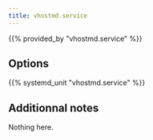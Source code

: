 ```yaml
---
title: vhostmd.service
---
```


{{% provided_by "vhostmd.service" %}}

## Options

{{% systemd_unit "vhostmd.service" %}}

## Additionnal notes

Nothing here.